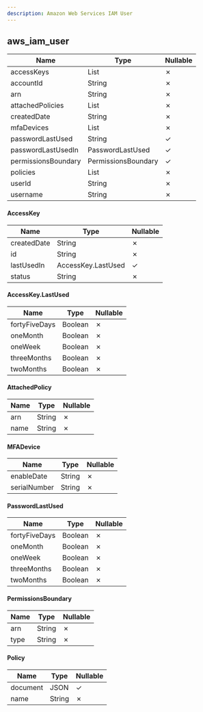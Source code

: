```yaml
---
description: Amazon Web Services IAM User
---
```

aws_iam_user
------------

| **Name**            | **Type**             | **Nullable** |
| ------------------- | -------------------- | ------------ |
| accessKeys          | List<AccessKey>      | &cross;      |
| accountId           | String               | &cross;      |
| arn                 | String               | &cross;      |
| attachedPolicies    | List<AttachedPolicy> | &cross;      |
| createdDate         | String               | &cross;      |
| mfaDevices          | List<MFADevice>      | &cross;      |
| passwordLastUsed    | String               | &check;      |
| passwordLastUsedIn  | PasswordLastUsed     | &check;      |
| permissionsBoundary | PermissionsBoundary  | &check;      |
| policies            | List<Policy>         | &cross;      |
| userId              | String               | &cross;      |
| username            | String               | &cross;      |

#### AccessKey
| **Name**    | **Type**           | **Nullable** |
| ----------- | ------------------ | ------------ |
| createdDate | String             | &cross;      |
| id          | String             | &cross;      |
| lastUsedIn  | AccessKey.LastUsed | &check;      |
| status      | String             | &cross;      |

#### AccessKey.LastUsed
| **Name**      | **Type** | **Nullable** |
| ------------- | -------- | ------------ |
| fortyFiveDays | Boolean  | &cross;      |
| oneMonth      | Boolean  | &cross;      |
| oneWeek       | Boolean  | &cross;      |
| threeMonths   | Boolean  | &cross;      |
| twoMonths     | Boolean  | &cross;      |

#### AttachedPolicy
| **Name** | **Type** | **Nullable** |
| -------- | -------- | ------------ |
| arn      | String   | &cross;      |
| name     | String   | &cross;      |

#### MFADevice
| **Name**     | **Type** | **Nullable** |
| ------------ | -------- | ------------ |
| enableDate   | String   | &cross;      |
| serialNumber | String   | &cross;      |

#### PasswordLastUsed
| **Name**      | **Type** | **Nullable** |
| ------------- | -------- | ------------ |
| fortyFiveDays | Boolean  | &cross;      |
| oneMonth      | Boolean  | &cross;      |
| oneWeek       | Boolean  | &cross;      |
| threeMonths   | Boolean  | &cross;      |
| twoMonths     | Boolean  | &cross;      |

#### PermissionsBoundary
| **Name** | **Type** | **Nullable** |
| -------- | -------- | ------------ |
| arn      | String   | &cross;      |
| type     | String   | &cross;      |

#### Policy
| **Name** | **Type** | **Nullable** |
| -------- | -------- | ------------ |
| document | JSON     | &check;      |
| name     | String   | &cross;      |
